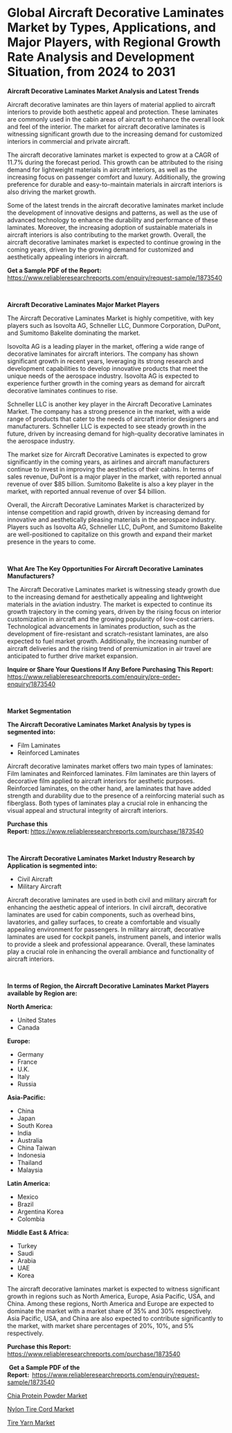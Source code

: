 <p><h1>Global Aircraft Decorative Laminates Market by Types, Applications, and Major Players, with Regional Growth Rate Analysis and Development Situation, from 2024 to 2031</h1></p><p><strong>Aircraft Decorative Laminates Market Analysis and Latest Trends</strong></p>
<p><p>Aircraft decorative laminates are thin layers of material applied to aircraft interiors to provide both aesthetic appeal and protection. These laminates are commonly used in the cabin areas of aircraft to enhance the overall look and feel of the interior. The market for aircraft decorative laminates is witnessing significant growth due to the increasing demand for customized interiors in commercial and private aircraft.</p><p>The aircraft decorative laminates market is expected to grow at a CAGR of 11.7% during the forecast period. This growth can be attributed to the rising demand for lightweight materials in aircraft interiors, as well as the increasing focus on passenger comfort and luxury. Additionally, the growing preference for durable and easy-to-maintain materials in aircraft interiors is also driving the market growth.</p><p>Some of the latest trends in the aircraft decorative laminates market include the development of innovative designs and patterns, as well as the use of advanced technology to enhance the durability and performance of these laminates. Moreover, the increasing adoption of sustainable materials in aircraft interiors is also contributing to the market growth. Overall, the aircraft decorative laminates market is expected to continue growing in the coming years, driven by the growing demand for customized and aesthetically appealing interiors in aircraft.</p></p>
<p><strong>Get a Sample PDF of the Report:&nbsp;</strong> <a href="https://www.reliableresearchreports.com/enquiry/request-sample/1873540">https://www.reliableresearchreports.com/enquiry/request-sample/1873540</a></p>
<p>&nbsp;</p>
<p><strong>Aircraft Decorative Laminates Major Market Players</strong></p>
<p><p>The Aircraft Decorative Laminates Market is highly competitive, with key players such as Isovolta AG, Schneller LLC, Dunmore Corporation, DuPont, and Sumitomo Bakelite dominating the market. </p><p>Isovolta AG is a leading player in the market, offering a wide range of decorative laminates for aircraft interiors. The company has shown significant growth in recent years, leveraging its strong research and development capabilities to develop innovative products that meet the unique needs of the aerospace industry. Isovolta AG is expected to experience further growth in the coming years as demand for aircraft decorative laminates continues to rise.</p><p>Schneller LLC is another key player in the Aircraft Decorative Laminates Market. The company has a strong presence in the market, with a wide range of products that cater to the needs of aircraft interior designers and manufacturers. Schneller LLC is expected to see steady growth in the future, driven by increasing demand for high-quality decorative laminates in the aerospace industry.</p><p>The market size for Aircraft Decorative Laminates is expected to grow significantly in the coming years, as airlines and aircraft manufacturers continue to invest in improving the aesthetics of their cabins. In terms of sales revenue, DuPont is a major player in the market, with reported annual revenue of over $85 billion. Sumitomo Bakelite is also a key player in the market, with reported annual revenue of over $4 billion.</p><p>Overall, the Aircraft Decorative Laminates Market is characterized by intense competition and rapid growth, driven by increasing demand for innovative and aesthetically pleasing materials in the aerospace industry. Players such as Isovolta AG, Schneller LLC, DuPont, and Sumitomo Bakelite are well-positioned to capitalize on this growth and expand their market presence in the years to come.</p></p>
<p>&nbsp;</p>
<p><strong>What Are The Key Opportunities For Aircraft Decorative Laminates Manufacturers?</strong></p>
<p><p>The Aircraft Decorative Laminates market is witnessing steady growth due to the increasing demand for aesthetically appealing and lightweight materials in the aviation industry. The market is expected to continue its growth trajectory in the coming years, driven by the rising focus on interior customization in aircraft and the growing popularity of low-cost carriers. Technological advancements in laminates production, such as the development of fire-resistant and scratch-resistant laminates, are also expected to fuel market growth. Additionally, the increasing number of aircraft deliveries and the rising trend of premiumization in air travel are anticipated to further drive market expansion.</p></p>
<p><strong>Inquire or Share Your Questions If Any Before Purchasing This Report:</strong> <a href="https://www.reliableresearchreports.com/enquiry/pre-order-enquiry/1873540">https://www.reliableresearchreports.com/enquiry/pre-order-enquiry/1873540</a></p>
<p>&nbsp;</p>
<p><strong>Market Segmentation</strong></p>
<p><strong>The Aircraft Decorative Laminates Market Analysis by types is segmented into:</strong></p>
<p><ul><li>Film Laminates</li><li>Reinforced Laminates</li></ul></p>
<p><p>Aircraft decorative laminates market offers two main types of laminates: Film laminates and Reinforced laminates. Film laminates are thin layers of decorative film applied to aircraft interiors for aesthetic purposes. Reinforced laminates, on the other hand, are laminates that have added strength and durability due to the presence of a reinforcing material such as fiberglass. Both types of laminates play a crucial role in enhancing the visual appeal and structural integrity of aircraft interiors.</p></p>
<p><strong>Purchase this Report:&nbsp;</strong><a href="https://www.reliableresearchreports.com/purchase/1873540">https://www.reliableresearchreports.com/purchase/1873540</a></p>
<p>&nbsp;</p>
<p><strong>The Aircraft Decorative Laminates Market Industry Research by Application is segmented into:</strong></p>
<p><ul><li>Civil Aircraft</li><li>Military Aircraft</li></ul></p>
<p><p>Aircraft decorative laminates are used in both civil and military aircraft for enhancing the aesthetic appeal of interiors. In civil aircraft, decorative laminates are used for cabin components, such as overhead bins, lavatories, and galley surfaces, to create a comfortable and visually appealing environment for passengers. In military aircraft, decorative laminates are used for cockpit panels, instrument panels, and interior walls to provide a sleek and professional appearance. Overall, these laminates play a crucial role in enhancing the overall ambiance and functionality of aircraft interiors.</p></p>
<p>&nbsp;</p>
<p><strong>In terms of Region, the Aircraft Decorative Laminates Market Players available by Region are:</strong></p>
<p>
    <p> <strong> North America: </strong>
        <ul>
            <li>United States</li>
            <li>Canada</li>
        </ul>
        </p> 
    <p> <strong> Europe: </strong>
        <ul>
            <li>Germany</li>
            <li>France</li>
            <li>U.K.</li>
            <li>Italy</li>
            <li>Russia</li>
        </ul>
        </p> 
    <p> <strong> Asia-Pacific: </strong>
        <ul>
            <li>China</li>
            <li>Japan</li>
            <li>South Korea</li>
            <li>India</li>
            <li>Australia</li>
            <li>China Taiwan</li>
            <li>Indonesia</li>
            <li>Thailand</li>
            <li>Malaysia</li>
        </ul>
        </p> 
    <p> <strong> Latin America: </strong>
        <ul>
            <li>Mexico</li>
            <li>Brazil</li>
            <li>Argentina Korea</li>
            <li>Colombia</li>
        </ul>
        </p> 
    <p> <strong> Middle East & Africa: </strong>
        <ul>
            <li>Turkey</li>
            <li>Saudi</li>
            <li>Arabia</li>
            <li>UAE</li>
            <li>Korea</li>
        </ul>
    </p>
    </p>
<p><p>The aircraft decorative laminates market is expected to witness significant growth in regions such as North America, Europe, Asia Pacific, USA, and China. Among these regions, North America and Europe are expected to dominate the market with a market share of 35% and 30% respectively. Asia Pacific, USA, and China are also expected to contribute significantly to the market, with market share percentages of 20%, 10%, and 5% respectively.</p></p>
<p><strong>Purchase this Report: </strong><a href="https://www.reliableresearchreports.com/purchase/1873540">https://www.reliableresearchreports.com/purchase/1873540</a></p>
<p>&nbsp;<strong>Get a Sample PDF of the Report:&nbsp;&nbsp;</strong><a href="https://www.reliableresearchreports.com/enquiry/request-sample/1873540">https://www.reliableresearchreports.com/enquiry/request-sample/1873540</a></p>
<p><strong></strong></p>
<p><p><a href="https://github.com/angelajermaine/Market-Research-Report-List-2/blob/main/chia-protein-powder-market.md">Chia Protein Powder Market</a></p><p><a href="https://github.com/shotows/Market-Research-Report-List-1/blob/main/nylon-tire-cord-market.md">Nylon Tire Cord Market</a></p><p><a href="https://github.com/beatblasta/Market-Research-Report-List-2/blob/main/tire-yarn-market.md">Tire Yarn Market</a></p></p>